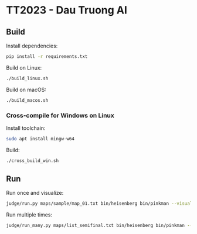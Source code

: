 # TT2023 - Dau Truong AI

## Build

Install dependencies:

```sh
pip install -r requirements.txt
```

Build on Linux:

```sh
./build_linux.sh
```

Build on macOS:

```sh
./build_macos.sh
```

### Cross-compile for Windows on Linux

Install toolchain:

```sh
sudo apt install mingw-w64
```

Build:

```sh
./cross_build_win.sh
```

## Run

Run once and visualize:

```sh
judge/run.py maps/sample/map_01.txt bin/heisenberg bin/pinkman --visualize visualization
```

Run multiple times:

```sh
judge/run_many.py maps/list_semifinal.txt bin/heisenberg bin/pinkman --times 5
```
